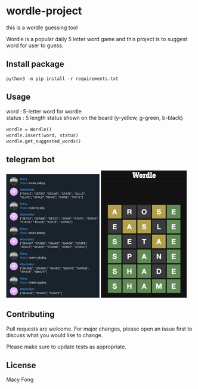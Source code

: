 # wordle-project
this is a wordle guessing tool  

Wordle is a popular daily 5 letter word game and this project is to suggest word for user to guess.

## Install package 

```
python3 -m pip install -r requirements.txt
```

## Usage
word : 5-letter word for wordle  
status : 5 length status shown on the board (y-yellow, g-green, b-black)
```
wordle = Wordle()
wordle.insert(word, status)
wordle.get_suggested_words()
```

## telegram bot
<div style="display:inline-block">
 <img src="./images/telegram_bot.png" width="250" />
 <img src="./images/wordle.png" width="230" />
</div>

## Contributing
Pull requests are welcome. For major changes, please open an issue first to discuss what you would like to change.

Please make sure to update tests as appropriate.

## License
Macy Fong